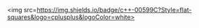 <img src=https://img.shields.io/badge/c++-00599C?Style=flat-squares&logo=cplusplus&logoColor=white>
